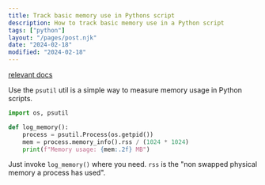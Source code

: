 ```yaml
---
title: Track basic memory use in Pythons script 
description: How to track basic memory use in a Python script 
tags: ["python"]
layout: "/pages/post.njk"
date: "2024-02-18"
modified: "2024-02-18"
---
```

[relevant docs](https://psutil.readthedocs.io/en/latest/#psutil.Process.memory_info)

Use the `psutil` util is a simple way to measure memory usage in Python scripts.

```python
import os, psutil

def log_memory():
    process = psutil.Process(os.getpid())
    mem = process.memory_info().rss / (1024 * 1024)
    print(f"Memory usage: {mem:.2f} MB")
```

Just invoke `log_memory()` where you need. `rss` is the "non swapped physical memory a process has used".
